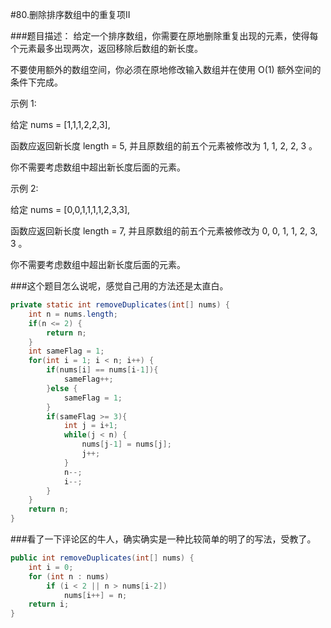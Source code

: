#80.删除排序数组中的重复项II

###题目描述：
给定一个排序数组，你需要在原地删除重复出现的元素，使得每个元素最多出现两次，返回移除后数组的新长度。

不要使用额外的数组空间，你必须在原地修改输入数组并在使用 O(1) 额外空间的条件下完成。

示例 1:

给定 nums = [1,1,1,2,2,3],

函数应返回新长度 length = 5, 并且原数组的前五个元素被修改为 1, 1, 2, 2, 3 。

你不需要考虑数组中超出新长度后面的元素。

示例 2:

给定 nums = [0,0,1,1,1,1,2,3,3],

函数应返回新长度 length = 7, 并且原数组的前五个元素被修改为 0, 0, 1, 1, 2, 3, 3 。

你不需要考虑数组中超出新长度后面的元素。

###这个题目怎么说呢，感觉自己用的方法还是太直白。
```java
private static int removeDuplicates(int[] nums) {
    int n = nums.length;
    if(n <= 2) {
        return n;
    }
    int sameFlag = 1;
    for(int i = 1; i < n; i++) {
        if(nums[i] == nums[i-1]){
            sameFlag++;
        }else {
            sameFlag = 1;
        }
        if(sameFlag >= 3){
            int j = i+1;
            while(j < n) {
                nums[j-1] = nums[j];
                j++;
            }
            n--;
            i--;
        }
    }
    return n;
}
```

###看了一下评论区的牛人，确实确实是一种比较简单的明了的写法，受教了。
```java
public int removeDuplicates(int[] nums) {
    int i = 0;
    for (int n : nums)
        if (i < 2 || n > nums[i-2])
            nums[i++] = n;
    return i;
}
```
